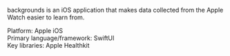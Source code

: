 backgrounds is an iOS application that makes data collected from the Apple Watch easier to learn from. <br />

Platform: Apple iOS <br />
Primary language/framework: SwiftUI <br />
Key libraries: Apple Healthkit <br />
